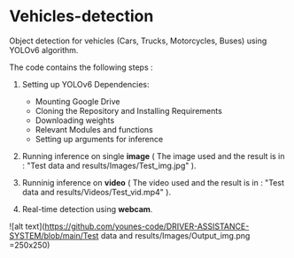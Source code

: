 # Vehicles-detection
Object detection for vehicles (Cars, Trucks, Motorcycles, Buses) using YOLOv6 algorithm.

The code contains the following steps :

1. Setting up YOLOv6 Dependencies:
    - Mounting Google Drive
    - Cloning the Repository and Installing Requirements
    - Downloading weights 
    - Relevant Modules and functions 
    - Setting up arguments for inference
  
2. Running inference on single **image** ( The image used and the result is in : "Test data and results/Images/Test_img.jpg" ).
3. Runninig inference on **video** ( The video used and the result is in : "Test data and results/Videos/Test_vid.mp4" ).
4. Real-time detection using **webcam**.

![alt text](https://github.com/younes-code/DRIVER-ASSISTANCE-SYSTEM/blob/main/Test data and results/Images/Output_img.png =250x250)
